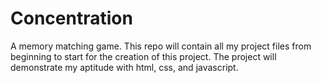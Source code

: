 # Concentration

A memory matching game. This repo will contain all my project files from beginning to start for the creation of this project. The project will demonstrate my aptitude with html, css, and javascript.